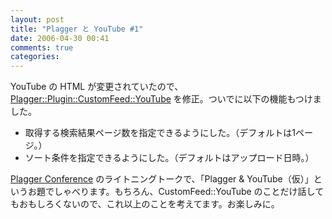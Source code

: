 ```yaml
---
layout: post
title: "Plagger と YouTube #1"
date: 2006-04-30 00:41
comments: true
categories: 
---
```

<p class="entryBody">
YouTube の HTML が変更されていたので、<a href="http://trac.mizzy.org/public/browser/plagger/trunk/lib/Plagger/Plugin/CustomFeed/YouTube.pm" target="_blank">Plagger::Plugin::CustomFeed::YouTube</a> を修正。ついでに以下の機能もつけました。
</p>

<ul class="entryBody">
<li>取得する検索結果ページ数を指定できるようにした。（デフォルトは1ページ。）</li>
<li>ソート条件を指定できるようにした。（デフォルトはアップロード日時。）</li>
</ul>

<p class="entryBody">
<a href="http://wiki.shibuya.pl/?PlaggerConference" target="_blank">Plagger Conference</a> のライトニングトークで、「Plagger &amp; YouTube（仮）」というお題でしゃべります。もちろん、CustomFeed::YouTube のことだけ話してもおもしろくないので、これ以上のことを考えてます。お楽しみに。
</p>